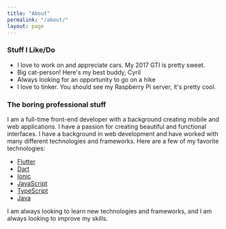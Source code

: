 ```yaml
---
title: "About"
permalink: "/about/"
layout: page
---
```


### Stuff I Like/Do

- I love to work on and appreciate cars. My 2017 GTI is pretty sweet.
- Big cat-person! Here's my best buddy, Cyril
- Always looking for an opportunity to go on a hike
- I love to tinker. You should see my Raspberry Pi server, it's pretty cool.

### The boring professional stuff

I am a full-time front-end developer with a background creating mobile and web applications. I have a passion for creating beautiful and functional interfaces. I have a background in web development and have worked with many different technologies and frameworks. Here are a few of my favorite technologies:

- [Flutter](https://flutter.dev/)
- [Dart](https://dart.dev/)
- [Ionic](https://ionicframework.com/)
- [JavaScript](https://developer.mozilla.org/en-US/docs/Web/JavaScript)
- [TypeScript](https://www.typescriptlang.org/)
- [Java](https://www.java.com/)

I am always looking to learn new technologies and frameworks, and I am always looking to improve my skills.